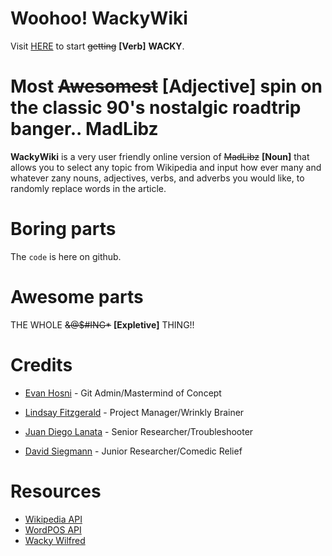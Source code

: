 

Woohoo! **WackyWiki**
=======
Visit [HERE](https://evanhosni.github.io/wackywiki/ "Website for the WackyWiki Project") to start ~~getting~~ **[Verb]** **WACKY**.


 Most ~~Awesomest~~ **[Adjective]** spin on the classic 90's nostalgic roadtrip banger.. MadLibz
==
**WackyWiki** is a very user friendly online version of ~~MadLibz~~ **[Noun]** that allows you to select any topic from Wikipedia and input how ever many and whatever zany nouns, adjectives, verbs, and adverbs you would like, to randomly replace words in the article.


Boring parts
===
The `code` is here on github.


**Awesome** parts
===
THE WHOLE ~~&@$#ING*~~ **[Expletive]** THING!!

Credits
==

- [Evan Hosni](https://github.com/evanhosni) - Git Admin/Mastermind of Concept

- [Lindsay Fitzgerald](https://github.com/lindsfitz) - Project Manager/Wrinkly Brainer

- [Juan Diego Lanata](https://github.com/JDLanata) - Senior Researcher/Troubleshooter

- [David Siegmann](https://github.com/DavidSiegmann) - Junior Researcher/Comedic Relief

Resources
=
- [Wikipedia API](https://en.wikipedia.org/wiki/Wikipedia:API)
- [WordPOS API](https://www.npmjs.com/package/wordpos)
- [Wacky Wilfred](https://scotch.io/bar-talk/build-an-eye-tracking-alien-with-javascript-solution-to-code-challenge-4)




